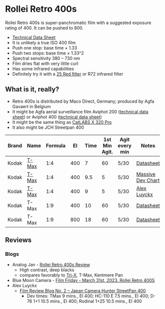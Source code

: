 # Rollei Retro 400s

Rollei Retro 400s is super-panchromatic film with a suggested exposure rating of 400. It can be pushed to 800.

* [Technical Data Sheet](./resources/rollei_retro_400s.pdf)
* It is unlikely a true ISO 400 film
* Push one stop: base time &times; 1.33
* Push two stops: base time &times; 1.33^2
* Spectral sensitivity 380 – 730 nm
* Film dries flat with very little curl
* Has some infrared capabilities
* Definitely try it with a [25 Red filter](../accessories/bw_filters.md) or R72 infrared filter

## What is it, really?

* Retro 400s is distributed by Maco Direct, Germany; produced by Agfa Gavaert in Belgium
* It might be Agfa aerial surveillance film Aviphot 200 ([technical data sheet](./resources/agfa_aviphot_pan_200.pdf)) or Aviphot 400 ([technical data sheet](./resources/agfa_aviphot_pan_400.pdf))
* It might be the same thing as [CatLABS X 320 Pro](./catlabs_x_film_320.md)
* It also might be JCH Streetpan 400

<table>
    <thead>
        <tr>
            <th>Brand</th>
            <th>Name</th>
            <th>Formula</th>
            <th>EI</th>
            <th>Time</th>
            <th>1st Min Agit.</th>
            <th>Agit every min</th>
            <th>Notes</th>
        </tr>
    </thead>
    <tbody>
        <tr>
            <td>Kodak</td>
            <td><a href="../bw_developers/kodak_tmax.md">T-Max</a></td>
            <td>1:4</td>
            <td>400</td>
            <td>7</td>
            <td>60</td>
            <td>5/30</td>
            <td><a href="https://www.rolleianalog.com/wp-content/uploads/2021/07/Retro400S_Data-Sheet_EN_R210701.pdf">Datasheet</a></td>
        </tr>
        <tr>
            <td>Kodak</td>
            <td><a href="../bw_developers/kodak_tmax.md">T-Max</a></td>
            <td>1:4</td>
            <td>400</td>
            <td>9.5</td>
            <td>5</td>
            <td>5/30</td>
            <td><a href="https://www.digitaltruth.com/devchart.php?Film=Rollei+Retro+400S&Developer=TMax+Dev%25&mdc=Search&TempUnits=C&TimeUnits=D">Massive Dev Chart</a></td>
        </tr>
        <tr>
            <td>Kodak</td>
            <td><a href="../bw_developers/kodak_tmax.md">T-Max</a></td>
            <td>1:4</td>
            <td>400</td>
            <td>9</td>
            <td>5</td>
            <td>5/30</td>
            <td><a href="http://www.alexluyckx.com/blog/2018/01/16/ccrfrb-review-02-japan-camera-hunter-streetpan-400/">Alex Luyckx</a></td>
        </tr>
        <tr>
            <td>Kodak</td>
            <td>T-Max</td>
            <td>1:9</td>
            <td>400</td>
            <td>10</td>
            <td>60</td>
            <td>5/30</td>
            <td><a href="https://www.rolleianalog.com/wp-content/uploads/2021/07/Retro400S_Data-Sheet_EN_R210701.pdf">Datasheet</a></td>
        </tr>
        <tr>
            <td>Kodak</td>
            <td>T-Max</td>
            <td>1:9</td>
            <td>800</td>
            <td>18</td>
            <td>60</td>
            <td>5/30</td>
            <td><a href="https://www.rolleianalog.com/wp-content/uploads/2021/07/Retro400S_Data-Sheet_EN_R210701.pdf">Datasheet</a></td>
        </tr>
    </tbody>
</table>

## Reviews

### Blogs

* Analog Jan - [Rollei Retro 400s Review](https://www.analogjan.com/post/rollei-retro-400s-review)
  * High contrast, deep blacks
  * compares favorably to [Tri-X](./kodak_tri-x.md), T-Max, Kentmere Pan
* Blue Moon Camera - [Film Friday - March 31st, 2023. Rollei Retro 400S](https://bluemooncameracodex.com/film-fridays/rollei-retro-400s)
* Alex Luyckx
  * [Film Review Blog No. 2 – Japan Camera Hunter StreetPan 400](http://www.alexluyckx.com/blog/2018/01/16/ccrfrb-review-02-japan-camera-hunter-streetpan-400/)
    * Dev times: TMax 9 mins., EI 400; HC-110 E 7.5 mins., EI 400; D-76 1+1 10.5 mins., EI 400; Rodinal 1+25 10.5 mins., EI 400